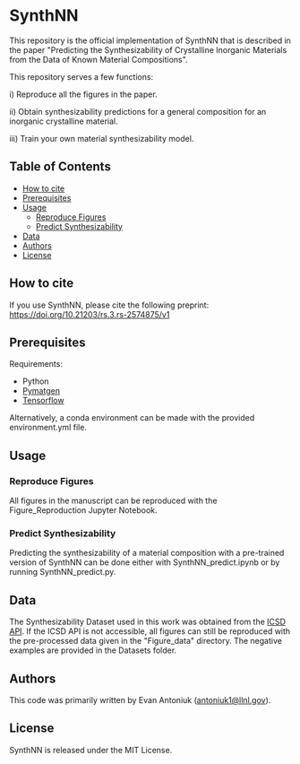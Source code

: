 # SynthNN

This repository is the official implementation of SynthNN that is described in the paper "Predicting the Synthesizability of Crystalline Inorganic Materials from the Data of Known Material Compositions".

This repository serves a few functions:

  i) Reproduce all the figures in the paper.

  ii) Obtain synthesizability predictions for a general composition for an inorganic crystalline material.

  iii) Train your own material synthesizability model.

## Table of Contents

- [How to cite](#how-to-cite)
- [Prerequisites](#prerequisites)
- [Usage](#usage)
  - [Reproduce Figures](#reproduce-figures)
  - [Predict Synthesizability](#predict-synthesizability)
- [Data](#data)
- [Authors](#authors)
- [License](#license)

## How to cite

If you use SynthNN, please cite the following preprint:
<https://doi.org/10.21203/rs.3.rs-2574875/v1>

## Prerequisites

Requirements:

- Python
- [Pymatgen](https://pymatgen.org/installation.html)
- [Tensorflow](https://www.tensorflow.org/install)

Alternatively, a conda environment can be made with the provided environment.yml file.

## Usage

### Reproduce Figures

All figures in the manuscript can be reproduced with the Figure_Reproduction Jupyter Notebook.

### Predict Synthesizability

Predicting the synthesizability of a material composition with a pre-trained version of SynthNN can be done either with SynthNN_predict.ipynb or by running SynthNN_predict.py.

## Data

The Synthesizability Dataset used in this work was obtained from the [ICSD API](https://icsd.products.fiz-karlsruhe.de/en/products/icsd-products#icsd+api+service). If the ICSD API is not accessible, all figures can still be reproduced with the pre-processed data given in the "Figure_data" directory. The negative examples are provided in the Datasets folder.

## Authors

This code was primarily written by Evan Antoniuk (<antoniuk1@llnl.gov>).

## License

SynthNN is released under the MIT License.
